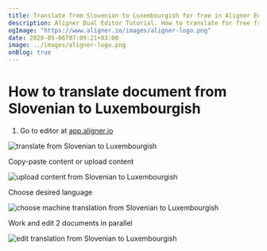 ```yaml
---
title: Translate from Slovenian to Luxembourgish for free in Aligner Editor
description: Aligner Dual Editor Tutorial. How to translate for free from Slovenian to Luxembourgish. Aligner is multilingual document management platform. 
ogImage: "https://www.aligner.io/images/aligner-logo.png"
date: 2020-05-06T07:09:21+03:00
image: ../images/aligner-logo.png
onBlog: true
---
```


# How to translate document from Slovenian to Luxembourgish

1. Go to editor at [app.aligner.io](https://app.aligner.io "Aligner App web page")

![translate from Slovenian to Luxembourgish](../aligner-blank-editor.png "translate from Slovenian to Luxembourgish")

Copy-paste content or upload content

![upload content from Slovenian to Luxembourgish](../aligner-uploaded-document.png "upload content from Slovenian to Luxembourgish")

Choose desired language

![choose machine translation from Slovenian to Luxembourgish](../aligner-language-dropdown.png "choose machine translation from Slovenian to Luxembourgish")

Work and edit 2 documents in parallel

![edit translation from Slovenian to Luxembourgish](../aligner-double-sitded-editor.png "edit translation from Slovenian to Luxembourgish")

